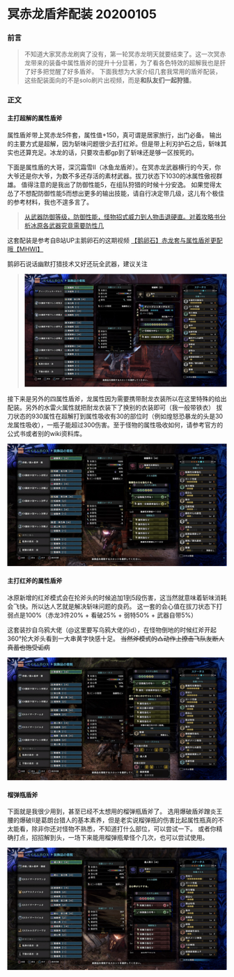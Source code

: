 # 冥赤龙盾斧配装 20200105

### 前言
> 不知道大家冥赤龙刷爽了没有，第一轮冥赤龙明天就要结束了。这一次冥赤龙带来的装备中属性盾斧的提升十分显著，为了看各色特效的超解我也是肝了好多把觉醒了好多盾斧。
> 下面我想为大家介绍几套我常用的盾斧配装，这些配装面向的不是solo刷片出视频，而是**和队友们一起狩猎**。

### 正文

#### 主打超解的属性盾斧

属性盾斧带上冥赤龙5件套，属性值+150，真可谓是居家旅行，出门必备。
输出的主要方式是超解，因为斩味问题很少去打红斧。但是带上利刃护石之后，斩味其实也还算充足。冰龙的话，只要攻击都gp到了斩味还是够一区按死的。

下面是属性盾的大哥，深沉霜雪II（冰鱼龙盾斧）。在冥赤龙武器横行的今天，你大爷还是你大爷，为数不多还存活的素材武器。拔刀状态下1030的冰属性傲视群雄。
值得注意的是我出了防御性能5，在组队狩猎的时候十分安逸。
如果觉得太怂了不想配防御性能5而想出更多的输出技能，请自行决定带几级，这儿有个极佳的参考材料，我也不遑多言了。

> [从武器防御等级，防御性能，怪物招式威力到人物击退硬直。对着攻略书分析冰原各武器究竟需要防性几](https://bbs.nga.cn/read.php?tid=19096578&rand=323)

这套配装是参考自B站UP主鹅卵石的这期视频
[【鹅卵石】赤龙套与属性盾斧更配哦【MHWI】](https://www.bilibili.com/video/av80040583)

鹅卵石说话幽默打猎技术又好还玩全武器，建议关注

>![](./asset/冰属盾.png)

接下来是另外的四属性盾斧，龙属性因为需要携带耐龙衣装所以在这里特殊的给出配装。另外的水雷火属性就把耐龙衣装下了换别的衣装即可（我一般带铁衣）
拔刀状态的930属性在超解打到属性吸收有30的部位时（例如煌怒恐暴龙的头是30龙属性吸收），一瓶子能超过300伤害。至于怪物的属性吸收如何，请参考官方的公式书或者别的wiki资料库。

![](./asset/龙属盾.png)

#### 主打红斧的属性盾斧

冰原新增的红斧模式会在抡斧头的时候追加1到5段伤害，这当然就意味着斩味消耗会飞快。所以达人艺就是解决斩味问题的良药。
这一套的会心值在拔刀状态下打弱点是100%（赤龙3件20% + 看破25% + 弱特50% + 武器自带5%）

这套装抄自乌鸦大佬（@这里要写乌鸦大佬的id），在怪物倒地的时候红斧开起360°抡大斧头看到一大串黄字快感十足。
~~当然斧模式的△动作上撩击飞队友断人真蓄也饱受诟病~~

![](./asset/电锯盾.png)


#### 榴弹瓶盾斧

下面就是我很少用到，甚至已经不太想用的榴弹瓶盾斧了。
选用爆破盾斧蹭炎王腰的爆破II是葛朗台猎人的基本素养，但是老实说榴弹瓶的伤害比起属性瓶真的不太能看，除非你还对怪物不熟悉，不知道打什么部位，可以尝试一下。
或者你精确打点，招招解到头，一场下来能用榴弹瓶晕怪个几次，也可以尝试使用。

![](./asset/榴弹瓶爆破盾.png)
